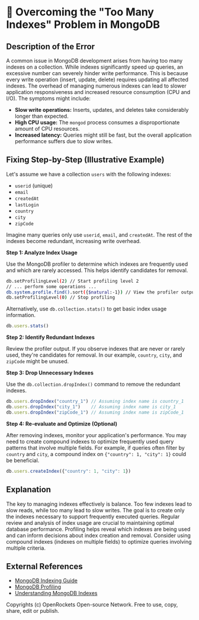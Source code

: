 # 🐞 Overcoming the "Too Many Indexes" Problem in MongoDB


## Description of the Error

A common issue in MongoDB development arises from having too many indexes on a collection. While indexes significantly speed up queries, an excessive number can severely hinder write performance.  This is because every write operation (insert, update, delete) requires updating all affected indexes.  The overhead of managing numerous indexes can lead to slower application responsiveness and increased resource consumption (CPU and I/O).  The symptoms might include:

* **Slow write operations:**  Inserts, updates, and deletes take considerably longer than expected.
* **High CPU usage:** The `mongod` process consumes a disproportionate amount of CPU resources.
* **Increased latency:** Queries might still be fast, but the overall application performance suffers due to slow writes.


## Fixing Step-by-Step (Illustrative Example)

Let's assume we have a collection `users` with the following indexes:

* `userid` (unique)
* `email`
* `createdAt`
* `lastLogin`
* `country`
* `city`
* `zipCode`

Imagine many queries only use `userid`, `email`, and `createdAt`. The rest of the indexes become redundant, increasing write overhead.

**Step 1: Analyze Index Usage**

Use the MongoDB profiler to determine which indexes are frequently used and which are rarely accessed.  This helps identify candidates for removal.

```bash
db.setProfilingLevel(2) // Start profiling level 2
// ... perform some operations ...
db.system.profile.find().sort({$natural:-1}) // View the profiler output
db.setProfilingLevel(0) // Stop profiling
```

Alternatively, use `db.collection.stats()` to get basic index usage information.

```javascript
db.users.stats()
```

**Step 2: Identify Redundant Indexes**

Review the profiler output.  If you observe indexes that are never or rarely used, they're candidates for removal. In our example, `country`, `city`, and `zipCode` might be unused.

**Step 3: Drop Unnecessary Indexes**

Use the `db.collection.dropIndex()` command to remove the redundant indexes.

```javascript
db.users.dropIndex("country_1") // Assuming index name is country_1
db.users.dropIndex("city_1")    // Assuming index name is city_1
db.users.dropIndex("zipCode_1") // Assuming index name is zipCode_1
```


**Step 4: Re-evaluate and Optimize (Optional)**

After removing indexes, monitor your application's performance. You may need to create compound indexes to optimize frequently used query patterns that involve multiple fields. For example, if queries often filter by `country` and `city`, a compound index on `{"country": 1, "city": 1}` could be beneficial.

```javascript
db.users.createIndex({"country": 1, "city": 1})
```


## Explanation

The key to managing indexes effectively is balance.  Too few indexes lead to slow reads, while too many lead to slow writes. The goal is to create only the indexes necessary to support frequently executed queries.  Regular review and analysis of index usage are crucial to maintaining optimal database performance.  Profiling helps reveal which indexes are being used and can inform decisions about index creation and removal.  Consider using compound indexes (indexes on multiple fields) to optimize queries involving multiple criteria.


## External References

* [MongoDB Indexing Guide](https://www.mongodb.com/docs/manual/indexes/)
* [MongoDB Profiling](https://www.mongodb.com/docs/manual/reference/method/db.setProfilingLevel/)
* [Understanding MongoDB Indexes](https://www.mongodb.com/blog/post/understanding-mongodb-indexes)


Copyrights (c) OpenRockets Open-source Network. Free to use, copy, share, edit or publish.

